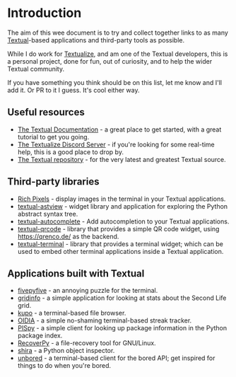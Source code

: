 # Introduction

The aim of this wee document is to try and collect together links to as many
[Textual](https://textual.textualize.io/)-based applications and third-party
tools as possible.

While I do work for [Textualize](https://www.textualize.io/), and am one of
the Textual developers, this is a personal project, done for fun, out of
curiosity, and to help the wider Textual community.

If you have something you think should be on this list, let me know and I'll
add it. Or PR to it I guess. It's cool either way.

## Useful resources

- [The Textual Documentation](https://textual.textualize.io/) - a great
  place to get started, with a great tutorial to get you going.
- [The Textualize Discord Server](https://discord.gg/Enf6Z3qhVr) - if you're
  looking for some real-time help, this is a good place to drop by.
- [The Textual repository](https://github.com/Textualize/textual) - for the
  very latest and greatest Textual source.

## Third-party libraries

- [Rich Pixels](https://github.com/darrenburns/rich-pixels) - display images
  in the terminal in your Textual applications.
- [textual-astview](https://github.com/davep/textual-astview) - widget
  library and application for exploring the Python abstract syntax tree.
- [textual-autocomplete](https://github.com/darrenburns/textual-autocomplete) -
  Add autocompletion to your Textual applications.
- [textual-qrcode](https://github.com/davep/textual-qrcode) - library that
  provides a simple QR code widget, using https://qrenco.de/ as the backend.
- [textual-terminal](https://github.com/mitosch/textual-terminal) - library
  that provides a terminal widget; which can be used to embed other terminal
  applications inside a Textual application.

## Applications built with Textual

- [fivepyfive](https://github.com/davep/fivepyfive) - an annoying puzzle for
  the terminal.
- [gridinfo](https://github.com/davep/gridinfo) - a simple application for
  looking at stats about the Second Life grid.
- [kupo](https://github.com/darrenburns/kupo) - a terminal-based file
  browser.
- [OIDIA](https://github.com/davep/oidia) - a simple no-shaming
  terminal-based streak tracker.
- [PISpy](https://github.com/davep/pispy) - a simple client for looking up
  package information in the Python package index.
- [RecoverPy](https://github.com/PabloLec/RecoverPy) - a file-recovery tool
  for GNU/Linux.
- [shira](https://github.com/darrenburns/shira) - a Python object inspector.
- [unbored](https://github.com/davep/unbored) - a terminal-based client for
  the bored API; get inspired for things to do when you're bored.

[//]: # (README.md ends here)
